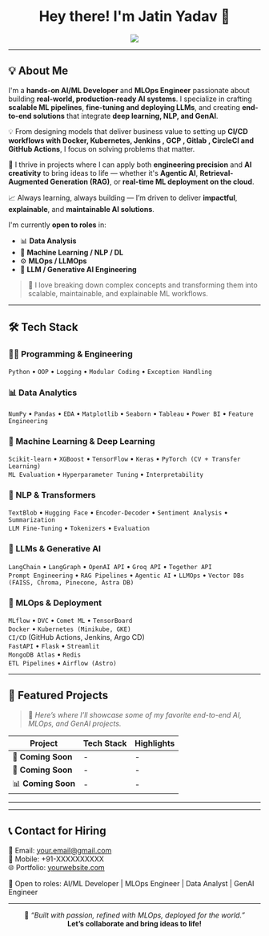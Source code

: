 <h1 align="center">Hey there! I'm Jatin Yadav 🚀 </h1>

<p align="center">
  <img src="https://readme-typing-svg.demolab.com/?lines=AI+%2F+ML+Engineer;MLOps+Specialist;Generative+-+Agentic+AI+Engineer;Data+Scientist;Data+Analyst+%7C+Python+developer&font=Fira+Code&center=true&width=435&height=45&color=00ffcc&vCenter=true&size=22" />
</p>

---

## 💡 About Me

I'm a **hands-on AI/ML Developer** and **MLOps Engineer** passionate about building **real-world, production-ready AI systems**. I specialize in crafting **scalable ML pipelines**, **fine-tuning and deploying LLMs**, and creating **end-to-end solutions** that integrate **deep learning, NLP, and GenAI**.

💡 From designing models that deliver business value to setting up **CI/CD workflows with Docker, Kubernetes, Jenkins , GCP , Gitlab , CircleCI  and GitHub Actions**, I focus on solving problems that matter.

🚀 I thrive in projects where I can apply both **engineering precision** and **AI creativity** to bring ideas to life — whether it's **Agentic AI**, **Retrieval-Augmented Generation (RAG)**, or **real-time ML deployment on the cloud**.

📈 Always learning, always building — I’m driven to deliver **impactful**, **explainable**, and **maintainable AI solutions**.


I'm currently **open to roles** in:
- 📊 **Data Analysis**
- 🤖 **Machine Learning / NLP / DL**
- ⚙️ **MLOps / LLMOps**
- 🧠 **LLM / Generative AI Engineering**

> 🧩 I love breaking down complex concepts and transforming them into scalable, maintainable, and explainable ML workflows.

---

## 🛠️ Tech Stack

### 👨‍💻 Programming & Engineering
`Python` • `OOP` • `Logging` • `Modular Coding` • `Exception Handling`

### 📊 Data Analytics
`NumPy` • `Pandas` • `EDA` • `Matplotlib` • `Seaborn` • `Tableau` • `Power BI` • `Feature Engineering`

### 🧠 Machine Learning & Deep Learning
`Scikit-learn` • `XGBoost` • `TensorFlow` • `Keras` • `PyTorch (CV + Transfer Learning)`  
`ML Evaluation` • `Hyperparameter Tuning` • `Interpretability`

### 💬 NLP & Transformers
`TextBlob` • `Hugging Face` • `Encoder-Decoder` • `Sentiment Analysis` • `Summarization`  
`LLM Fine-Tuning` • `Tokenizers` • `Evaluation`

### 🤖 LLMs & Generative AI
`LangChain` • `LangGraph` • `OpenAI API` • `Groq API` • `Together API`  
`Prompt Engineering` • `RAG Pipelines` • `Agentic AI` • `LLMOps` • `Vector DBs (FAISS, Chroma, Pinecone, Astra DB)`

### 🚀 MLOps & Deployment
`MLflow` • `DVC` • `Comet ML` • `TensorBoard`  
`Docker` • `Kubernetes (Minikube, GKE)`  
`CI/CD` (GitHub Actions, Jenkins, Argo CD)  
`FastAPI` • `Flask` • `Streamlit`  
`MongoDB Atlas` • `Redis`  
`ETL Pipelines` • `Airflow (Astro)`

---

## 📂 Featured Projects

> 📌 *Here’s where I’ll showcase some of my favorite end-to-end AI, MLOps, and GenAI projects.*

| Project | Tech Stack | Highlights |
|--------|------------|------------|
| 🧠 **Coming Soon** | - | - |
| 🤖 **Coming Soon** | - | - |
| 📊 **Coming Soon** | - | - |

---

---

## 📞 Contact for Hiring

📧 Email: your.email@gmail.com  
📱 Mobile: +91-XXXXXXXXXX  
🌐 Portfolio: [yourwebsite.com](https://yourwebsite.com)

🚀 Open to roles: AI/ML Developer | MLOps Engineer | Data Analyst | GenAI Engineer


---

<p align="center">
  💬 <i>“Built with passion, refined with MLOps, deployed for the world.”</i>  
  <br/>
  <b>Let’s collaborate and bring ideas to life!</b>
</p>
